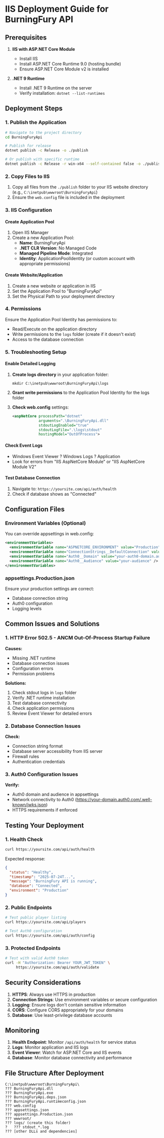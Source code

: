 # IIS Deployment Guide for BurningFury API

## Prerequisites

1. **IIS with ASP.NET Core Module**
   - Install IIS
   - Install ASP.NET Core Runtime 9.0 (hosting bundle)
   - Ensure ASP.NET Core Module v2 is installed

2. **.NET 9 Runtime**
   - Install .NET 9 Runtime on the server
   - Verify installation: `dotnet --list-runtimes`

## Deployment Steps

### 1. Publish the Application

```bash
# Navigate to the project directory
cd BurningFuryApi

# Publish for release
dotnet publish -c Release -o ./publish

# Or publish with specific runtime
dotnet publish -c Release -r win-x64 --self-contained false -o ./publish
```

### 2. Copy Files to IIS

1. Copy all files from the `./publish` folder to your IIS website directory (e.g., `C:\inetpub\wwwroot\BurningFuryApi`)
2. Ensure the `web.config` file is included in the deployment

### 3. IIS Configuration

#### Create Application Pool
1. Open IIS Manager
2. Create a new Application Pool:
   - **Name**: BurningFuryApi
   - **.NET CLR Version**: No Managed Code
   - **Managed Pipeline Mode**: Integrated
   - **Identity**: ApplicationPoolIdentity (or custom account with appropriate permissions)

#### Create Website/Application
1. Create a new website or application in IIS
2. Set the Application Pool to "BurningFuryApi"
3. Set the Physical Path to your deployment directory

### 4. Permissions

Ensure the Application Pool Identity has permissions to:
- Read/Execute on the application directory
- Write permissions to the `logs` folder (create if it doesn't exist)
- Access to the database connection

### 5. Troubleshooting Setup

#### Enable Detailed Logging

1. **Create logs directory** in your application folder:
   ```
   mkdir C:\inetpub\wwwroot\BurningFuryApi\logs
   ```

2. **Grant write permissions** to the Application Pool Identity for the logs folder

3. **Check web.config** settings:
   ```xml
   <aspNetCore processPath="dotnet" 
               arguments=".\BurningFuryApi.dll" 
               stdoutLogEnabled="true" 
               stdoutLogFile=".\logs\stdout" 
               hostingModel="OutOfProcess">
   ```

#### Check Event Logs
- Windows Event Viewer ? Windows Logs ? Application
- Look for errors from "IIS AspNetCore Module" or "IIS AspNetCore Module V2"

#### Test Database Connection
1. Navigate to: `https://yoursite.com/api/auth/health`
2. Check if database shows as "Connected"

## Configuration Files

### Environment Variables (Optional)
You can override appsettings in web.config:

```xml
<environmentVariables>
  <environmentVariable name="ASPNETCORE_ENVIRONMENT" value="Production" />
  <environmentVariable name="ConnectionStrings__DefaultConnection" value="your-connection-string" />
  <environmentVariable name="Auth0__Domain" value="your-auth0-domain.auth0.com" />
  <environmentVariable name="Auth0__Audience" value="your-audience" />
</environmentVariables>
```

### appsettings.Production.json
Ensure your production settings are correct:
- Database connection string
- Auth0 configuration
- Logging levels

## Common Issues and Solutions

### 1. HTTP Error 502.5 - ANCM Out-Of-Process Startup Failure

**Causes:**
- Missing .NET runtime
- Database connection issues
- Configuration errors
- Permission problems

**Solutions:**
1. Check stdout logs in `logs` folder
2. Verify .NET runtime installation
3. Test database connectivity
4. Check application permissions
5. Review Event Viewer for detailed errors

### 2. Database Connection Issues

**Check:**
- Connection string format
- Database server accessibility from IIS server
- Firewall rules
- Authentication credentials

### 3. Auth0 Configuration Issues

**Verify:**
- Auth0 domain and audience in appsettings
- Network connectivity to Auth0 (https://your-domain.auth0.com/.well-known/jwks.json)
- HTTPS requirements if enforced

## Testing Your Deployment

### 1. Health Check
```bash
curl https://yoursite.com/api/auth/health
```

Expected response:
```json
{
  "status": "Healthy",
  "timestamp": "2025-07-24T...",
  "message": "BurningFury API is running",
  "database": "Connected",
  "environment": "Production"
}
```

### 2. Public Endpoints
```bash
# Test public player listing
curl https://yoursite.com/api/players

# Test Auth0 configuration
curl https://yoursite.com/api/auth/config
```

### 3. Protected Endpoints
```bash
# Test with valid Auth0 token
curl -H "Authorization: Bearer YOUR_JWT_TOKEN" \
     https://yoursite.com/api/auth/validate
```

## Security Considerations

1. **HTTPS**: Always use HTTPS in production
2. **Connection Strings**: Use environment variables or secure configuration
3. **Logging**: Ensure logs don't contain sensitive information
4. **CORS**: Configure CORS appropriately for your domains
5. **Database**: Use least-privilege database accounts

## Monitoring

1. **Health Endpoint**: Monitor `/api/auth/health` for service status
2. **Logs**: Monitor application and IIS logs
3. **Event Viewer**: Watch for ASP.NET Core and IIS events
4. **Database**: Monitor database connectivity and performance

## File Structure After Deployment

```
C:\inetpub\wwwroot\BurningFuryApi\
??? BurningFuryApi.dll
??? BurningFuryApi.exe
??? BurningFuryApi.deps.json
??? BurningFuryApi.runtimeconfig.json
??? web.config
??? appsettings.json
??? appsettings.Production.json
??? wwwroot/
??? logs/ (create this folder)
?   ??? stdout_*.log
??? [other DLLs and dependencies]
```